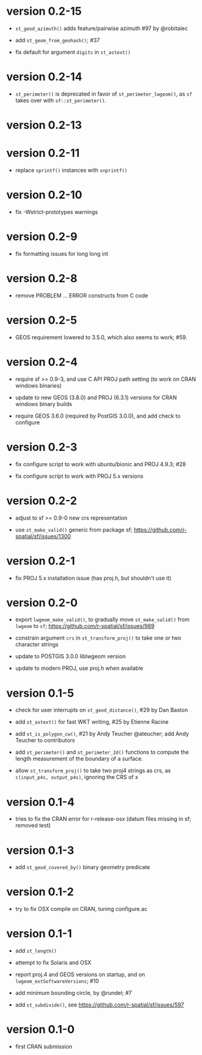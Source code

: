 # version 0.2-15

* `st_geod_azimuth()` adds feature/pairwise azimuth #97 by @robitalec 

* add `st_geom_from_geohash()`; #37

* fix default for argument `digits` in `st_astext()`

# version 0.2-14

* `st_perimeter()` is deprecated in favor of `st_perimeter_lwgeom()`, as `sf` takes over with `sf::st_perimeter()`.

# version 0.2-13

# version 0.2-11

* replace `sprintf()` instances with `snprintf()`

# version 0.2-10

* fix -Wstrict-prototypes warnings

# version 0.2-9

* fix formatting issues for long long int

# version 0.2-8

* remove PROBLEM ... ERROR constructs from C code

# version 0.2-5

* GEOS requirement lowered to 3.5.0, which also seems to work; #59.

# version 0.2-4

* require sf >= 0.9-3, and use C API PROJ path setting (to work on CRAN windows binaries)

* update to new GEOS (3.8.0) and PROJ (6.3.1) versions for CRAN windows binary builds

* require GEOS 3.6.0 (required by PostGIS 3.0.0), and add check to configure

# version 0.2-3

* fix configure script to work with ubuntu/bionic and PROJ 4.9.3; #28

* fix configure script to work with PROJ 5.x versions

# version 0.2-2

* adjust to sf >= 0.9-0 new crs representation

* use `st_make_valid()` generic from package sf; https://github.com/r-spatial/sf/issues/1300

# version 0.2-1

* fix PROJ 5.x installation issue (has proj.h, but shouldn't use it)

# version 0.2-0

* export `lwgeom_make_valid()`, to gradually move `st_make_valid()` from `lwgeom` to `sf`; https://github.com/r-spatial/sf/issues/989

* constrain argument `crs` in `st_transform_proj()` to take one or two character strings

* update to POSTGIS 3.0.0 liblwgeom version

* update to modern PROJ, use proj.h when available

# version 0.1-5

* check for user interrupts on `st_geod_distance()`, #29 by Dan Baston

* add `st_astext()` for fast WKT writing, #25 by Etienne Racine

* add `st_is_polygon_cw()`, #21 by Andy Teucher @ateucher; add Andy Teucher to contributors

* add `st_perimeter()` and `st_perimeter_2d()` functions to compute the length measurement of the boundary of a surface.

* allow `st_transform_proj()` to take two proj4 strings as crs, as `c(input_p4s, output_p4s)`, ignoring the CRS of x

# version 0.1-4

* tries to fix the CRAN error for r-release-osx (datum files missing in sf; removed test)

# version 0.1-3

* add `st_geod_covered_by()` binary geometry predicate

# version 0.1-2

* try to fix OSX compile on CRAN, tuning configure.ac

# version 0.1-1

* add `st_length()`

* attempt to fix Solaris and OSX

* report proj.4 and GEOS versions on startup, and on `lwgeom_extSoftwareVersions`; #10

* add minimum bounding circle, by @rundel; #7

* add `st_subdivide()`, see https://github.com/r-spatial/sf/issues/597

# version 0.1-0

* first CRAN submission
